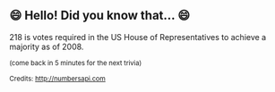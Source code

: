 ## :smile: Hello! Did you know that... :smile:
218 is votes required in the US House of Representatives to achieve a majority as of 2008.

<sup>(come back in 5 minutes for the next trivia)</sup>


<sup>Credits: http://numbersapi.com</sup>
